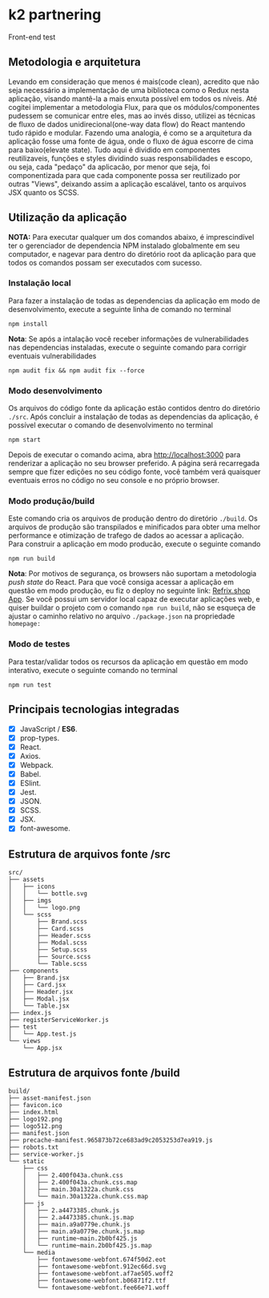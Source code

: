 # k2 partnering

Front-end test

## Metodologia e arquitetura

Levando em consideração que menos é mais(code clean), acredito que não seja necessário a implementação de uma biblioteca como o Redux nesta aplicação, visando mantê-la a mais enxuta possível em todos os níveis. Até cogitei implementar a metodologia Flux, para que os módulos/componentes pudessem se comunicar entre eles, mas ao invés disso, utilizei as técnicas de fluxo de dados unidirecional(one-way data flow) do React mantendo tudo rápido e modular. Fazendo uma analogia, é como se a arquitetura da aplicação fosse uma fonte de água, onde o fluxo de água escorre de cima para baixo(elevate state). Tudo aqui é dividido em componentes reutilizaveis, funções e styles dividindo suas responsabilidades e escopo, ou seja, cada "pedaço" da aplicacão, por menor que seja, foi componentizada para que cada componente possa ser reutilizado por outras "Views", deixando assim a aplicação escalável, tanto os arquivos JSX quanto os SCSS.

<!-- ![Diagrama](./fluxo.png) -->

## Utilização da aplicação

__NOTA:__ Para executar qualquer um dos comandos abaixo, é imprescindível ter o gerenciador de dependencia NPM instalado  globalmente em seu computador, e nagevar para dentro do diretório root da aplicação para que todos os comandos possam ser executados com sucesso.

### Instalação local

Para fazer a instalação de todas as dependencias da aplicação em modo de desenvolvimento, execute a seguinte linha de comando no terminal

    npm install

__Nota__: Se após a intalação você receber informações de vulnerabilidades nas dependencias instaladas, execute o seguinte comando para corrigir eventuais vulnerabilidades

    npm audit fix && npm audit fix --force

### Modo desenvolvimento

Os arquivos do código fonte da aplicação estão contidos dentro do diretório `./src`.
Após concluir a instalação de todas as dependencias da aplicação, é possível executar o comando de desenvolvimento no terminal

    npm start

Depois de executar o comando acima, abra [http://localhost:3000](http://localhost:3000) para renderizar a aplicação no seu browser preferido.
A página será recarregada sempre que fizer edições no seu código fonte, você também verá quaisquer eventuais erros no código no seu console e no próprio browser.

### Modo produção/build

Este comando cria os arquivos de produção dentro do diretório `./build`. Os arquivos de produção são transpilados e minificados para obter uma melhor performance e otimização de trafego de dados ao acessar a aplicação. Para construir a aplicação em modo producão, execute o seguinte comando

    npm run build

__Nota__: Por motivos de segurança, os browsers não suportam a metodologia *push state* do React. Para que você consiga acessar a aplicação em questão em modo produção, eu fiz o deploy no seguinte link: [Refrix.shop App](https://refrix.herokuapp.com). Se você possui um servidor local capaz de executar aplicações web, e quiser buildar o projeto com o comando `npm run build`, não se esqueça de ajustar o caminho relativo no arquivo `./package.json` na propriedade `homepage:`

### Modo de testes

Para testar/validar todos os recursos da aplicação em questão em modo interativo, execute o seguinte comando no terminal

    npm run test

## Principais tecnologias integradas

* [X] JavaScript / **ES6**.
* [X] prop-types.
* [X] React.
* [X] Axios.
* [X] Webpack.
* [X] Babel.
* [X] ESlint.
* [X] Jest.
* [X] JSON.
* [X] SCSS.
* [X] JSX.
* [X] font-awesome.

## Estrutura de arquivos fonte **/src**

    src/
    ├── assets
    │   ├── icons
    │   │   └── bottle.svg
    │   ├── imgs
    │   │   └── logo.png
    │   └── scss
    │       ├── Brand.scss
    │       ├── Card.scss
    │       ├── Header.scss
    │       ├── Modal.scss
    │       ├── Setup.scss
    │       ├── Source.scss
    │       └── Table.scss
    ├── components
    │   ├── Brand.jsx
    │   ├── Card.jsx
    │   ├── Header.jsx
    │   ├── Modal.jsx
    │   └── Table.jsx
    ├── index.js
    ├── registerServiceWorker.js
    ├── test
    │   └── App.test.js
    └── views
        └── App.jsx

## Estrutura de arquivos fonte **/build**

    build/
    ├── asset-manifest.json
    ├── favicon.ico
    ├── index.html
    ├── logo192.png
    ├── logo512.png
    ├── manifest.json
    ├── precache-manifest.965873b72ce683ad9c2053253d7ea919.js
    ├── robots.txt
    ├── service-worker.js
    └── static
        ├── css
        │   ├── 2.400f043a.chunk.css
        │   ├── 2.400f043a.chunk.css.map
        │   ├── main.30a1322a.chunk.css
        │   └── main.30a1322a.chunk.css.map
        ├── js
        │   ├── 2.a4473385.chunk.js
        │   ├── 2.a4473385.chunk.js.map
        │   ├── main.a9a0779e.chunk.js
        │   ├── main.a9a0779e.chunk.js.map
        │   ├── runtime~main.2b0bf425.js
        │   └── runtime~main.2b0bf425.js.map
        └── media
            ├── fontawesome-webfont.674f50d2.eot
            ├── fontawesome-webfont.912ec66d.svg
            ├── fontawesome-webfont.af7ae505.woff2
            ├── fontawesome-webfont.b06871f2.ttf
            └── fontawesome-webfont.fee66e71.woff
